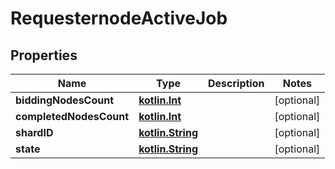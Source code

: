 # RequesternodeActiveJob

## Properties
Name | Type | Description | Notes
------------ | ------------- | ------------- | -------------
**biddingNodesCount** | [**kotlin.Int**](.md) |  |  [optional]
**completedNodesCount** | [**kotlin.Int**](.md) |  |  [optional]
**shardID** | [**kotlin.String**](.md) |  |  [optional]
**state** | [**kotlin.String**](.md) |  |  [optional]
